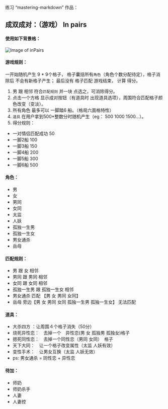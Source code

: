 练习 “mastering-markdown” 作品：

## 成双成对：（游戏）  In pairs
#### 使用如下背景格：
![Image of inPairs](http://postimg.org/image/qs0d02lmt/)


#### 游戏规则： 
一开始随机产生 9 * 9个格子， 格子囊括所有`角色`（角色个数分配待定），格子消除后 不会有新格子产生；
最后没有 格子匹配  游戏结束， 计算 得分。
  
1. 男 跟 相邻 符合`匹配规则` 并一块 点选之，可消除得分。
2. 点击一个方格 显示成对按钮（有道具时 出现道具选项），周围符合匹配格子颜色改变（变淡）。
3. 所有角色 最多可以 一脚踏6 船。（格局六面格特性）
4. `道具` 在用户拿到500*整数分时随机产生（eg： 500 1000 1500...）。
5. 得分规则：
- 一对情侣匹配成功 50
- 一脚2船 100
- 一脚3船 150
- 一脚4船 200
- 一脚5船 300
- 一脚6船 500

#### 角色：
* 男
* 女
* 男同
* 女同
* 太监
* 人妖
* 孤独一生男
* 孤独一生女
* 男女通杀
* 岳母

#### 匹配规则：
* 男 跟 女 相邻
* 男同 跟 男同 相邻
* 女同 跟 女同 相邻
* 孤独一生男 跟 孤独一生女 相邻
* 男女通杀 匹配 【男 女 男同 女同】
* 岳母 旁边【男 女 男同 女同 孤独一生男 孤独一生女】 无法匹配


#### 道具：
* 大杀四方 ：让周围４个格子消失（50分）
* 烧死异性恋：　去掉一个　异性恋(男 女 孤独男 孤独女)格子
* 摁死同性恋：　去掉一个同性恋（男同 女同）　格子
* 天下大同：　让一个格子改变属性（太监 人妖有效）
* 变性手术：　让男女互换（太监 人妖无效）
* ps: 男女通杀 = 同性恋 + 异性恋

#### 待加：
* 师奶
* 师奶杀手
* 人妻
* 人妻控


